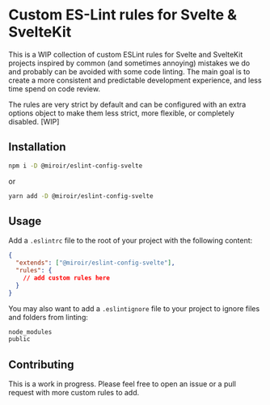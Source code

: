 # Custom ES-Lint rules for Svelte & SvelteKit

This is a WIP collection of custom ESLint rules for Svelte and SvelteKit projects inspired by common (and sometimes annoying) mistakes we do and probably can be avoided with some code linting.
The main goal is to create a more consistent and predictable development experience, and less time spend on code review.
 
The rules are very strict by default and can be configured with an extra options object to make them less strict, more flexible, or completely disabled. [WIP]

## Installation

```sh
npm i -D @miroir/eslint-config-svelte
```
or
```sh
yarn add -D @miroir/eslint-config-svelte
```

## Usage

Add a `.eslintrc` file to the root of your project with the following content: 
```json
{
  "extends": ["@miroir/eslint-config-svelte"],
  "rules": {
    // add custom rules here
  }
}
```

You may also want to add a `.eslintignore` file to your project to ignore files and folders from linting:
```md
node_modules
public
```

## Contributing

This is a work in progress. Please feel free to open an issue or a pull request with more custom rules to add. 
